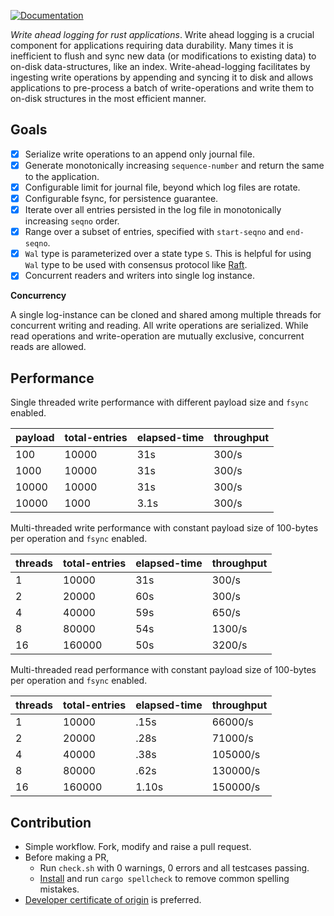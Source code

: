 [![Documentation](https://docs.rs/wral/badge.svg?style=flat-square)](https://docs.rs/wral)

_Write ahead logging for rust applications_. Write ahead logging is a
crucial component for applications requiring data durability. Many times it
is inefficient to flush and sync new data (or modifications to existing data)
to on-disk data-structures, like an index. Write-ahead-logging facilitates
by ingesting write operations by appending and syncing it to disk and allows
applications to pre-process a batch of write-operations and write them to
on-disk structures in the most efficient manner.

Goals
-----

* [x] Serialize write operations to an append only journal file.
* [x] Generate monotonically increasing `sequence-number` and return the
  same to the application.
* [x] Configurable limit for journal file, beyond which log files are rotate.
* [x] Configurable fsync, for persistence guarantee.
* [x] Iterate over all entries persisted in the log file in monotonically
  increasing `seqno` order.
* [x] Range over a subset of entries, specified with `start-seqno` and
  `end-seqno`.
* [x] `Wal` type is parameterized over a state type `S`. This is helpful for
  using `Wal` type to be used with consensus protocol like [Raft][raft].
* [x] Concurrent readers and writers into single log instance.

**Concurrency**

A single log-instance can be cloned and shared among multiple threads
for concurrent writing and reading. All write operations are serialized.
While read operations and write-operation are mutually exclusive,
concurrent reads are allowed.

Performance
-----------

Single threaded write performance with different payload size and
`fsync` enabled.

payload |  total-entries | elapsed-time | throughput
--------|----------------|--------------|------------
  100   |   10000        |   31s        |  300/s
  1000  |   10000        |   31s        |  300/s
  10000 |   10000        |   31s        |  300/s
  10000 |    1000        |   3.1s       |  300/s

Multi-threaded write performance with constant payload size of
100-bytes per operation and `fsync` enabled.

threads |  total-entries | elapsed-time | throughput
--------|----------------|--------------|------------
  1     |   10000        |  31s         |   300/s
  2     |   20000        |  60s         |   300/s
  4     |   40000        |  59s         |   650/s
  8     |   80000        |  54s         |  1300/s
  16    |  160000        |  50s         |  3200/s

Multi-threaded read performance with constant payload size of
100-bytes per operation and `fsync` enabled.

threads |  total-entries | elapsed-time | throughput
--------|----------------|--------------|------------
  1     |   10000        |     .15s     |  66000/s
  2     |   20000        |     .28s     |  71000/s
  4     |   40000        |     .38s     | 105000/s
  8     |   80000        |     .62s     | 130000/s
  16    |  160000        |    1.10s     | 150000/s 

Contribution
------------

* Simple workflow. Fork, modify and raise a pull request.
* Before making a PR,
  * Run `check.sh` with 0 warnings, 0 errors and all testcases passing.
  * [Install][spellcheck] and run `cargo spellcheck` to remove common spelling mistakes.
* [Developer certificate of origin][dco] is preferred.

[spellcheck]: https://github.com/drahnr/cargo-spellcheck
[dco]: https://developercertificate.org/
[raft]: https://raft.github.io
